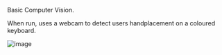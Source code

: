 Basic Computer Vision. 

When run, uses a webcam to detect users handplacement on a coloured keyboard.

![image](https://github.com/user-attachments/assets/146f0342-b04e-4260-aae1-ec2277e49a4b)
